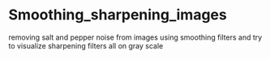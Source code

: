 # Smoothing_sharpening_images
removing salt and pepper noise from images using smoothing filters and try to visualize sharpening filters all on gray scale
